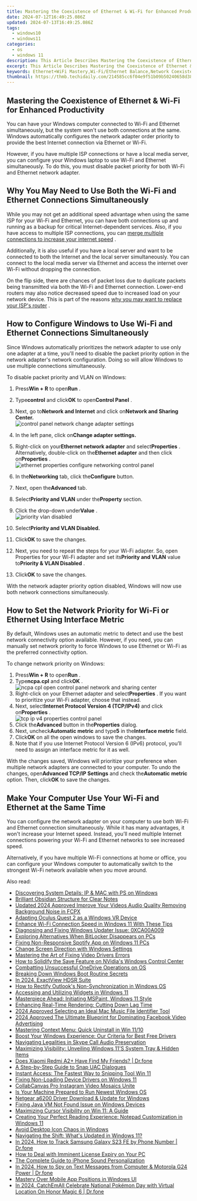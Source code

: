 ```yaml
---
title: Mastering the Coexistence of Ethernet & Wi-Fi for Enhanced Productivity
date: 2024-07-12T16:49:25.086Z
updated: 2024-07-13T16:49:25.086Z
tags:
  - windows10
  - windows11
categories:
  - os
  - windows 11
description: This Article Describes Mastering the Coexistence of Ethernet & Wi-Fi for Enhanced Productivity
excerpt: This Article Describes Mastering the Coexistence of Ethernet & Wi-Fi for Enhanced Productivity
keywords: Ethernet+WiFi Mastery,Wi-Fi/Ethernet Balance,Network Coexistence Skills,Prod Enhancement Tech,Wi-Fi & Ethernet Synergy,Productive Connectivity,Network Optimization
thumbnail: https://thmb.techidaily.com/214585cc6f04e9f51b09b50240658d386b443c6b610883b05f292e6c6a7a4335.jpg
---
```


## Mastering the Coexistence of Ethernet & Wi-Fi for Enhanced Productivity

 You can have your Windows computer connected to Wi-Fi and Ethernet simultaneously, but the system won't use both connections at the same. Windows automatically configures the network adapter order priority to provide the best Internet connection via Ethernet or Wi-Fi.

 However, if you have multiple ISP connections or have a local media server, you can configure your Windows laptop to use Wi-Fi and Ethernet simultaneously. To do this, you must disable packet priority for both Wi-Fi and Ethernet network adapter.

## Why You May Need to Use Both the Wi-Fi and Ethernet Connections Simultaneously

 While you may not get an additional speed advantage when using the same ISP for your Wi-Fi and Ethernet, you can have both connections up and running as a backup for critical Internet-dependent services. Also, if you have access to multiple ISP connections, you can [merge multiple connections to increase your internet speed](https://www.makeuseof.com/how-to-merge-internet-connections/) .

 Additionally, it is also useful if you have a local server and want to be connected to both the Internet and the local server simultaneously. You can connect to the local media server via Ethernet and access the internet over Wi-Fi without dropping the connection.

 On the flip side, there are chances of packet loss due to duplicate packets being transmitted via both the Wi-Fi and Ethernet connection. Lower-end routers may also notice decreased speed due to increased load on your network device. This is part of the reasons [why you may want to replace your ISP's router](http://www.makeuseof.com/tag/reasons-replace-isp-router/) .

## How to Configure Windows to Use Wi-Fi and Ethernet Connections Simultaneously

 Since Windows automatically prioritizes the network adapter to use only one adapter at a time, you'll need to disable the packet priority option in the network adapter's network configuration. Doing so will allow Windows to use multiple connections simultaneously.

To disable packet priority and VLAN on Windows:

1. Press**Win + R** to open**Run** .
2. Type**control** and click**OK** to open**Control Panel** .
3. Next, go to**Network and Internet** and click on**Network and Sharing Center.**  
![control panel network change adapter settings](https://static1.makeuseofimages.com/wordpress/wp-content/uploads/2023/02/control-panel-network-change-adapter-settings.jpg)
4. In the left pane, click on**Change adapter settings.**
5. Right-click on your**Ethernet network adapter** and select**Properties** . Alternatively, double-click on the**Ethernet adapter** and then click on**Properties** .  
![ethernet properties configure networking control panel](https://static1.makeuseofimages.com/wordpress/wp-content/uploads/2023/02/ethernet-properties-configure-networking-control-panel.jpg)

1. In the**Networking** tab, click the**Configure** button.
2. Next, open the**Advanced** tab.
3. Select**Priority and VLAN** under the**Property** section.
4. Click the drop-down under**Value** .  
![priority vlan disabled](https://static1.makeuseofimages.com/wordpress/wp-content/uploads/2023/02/priority-vlan-disabled.jpg)
5. Select**Priority and VLAN Disabled.**
6. Click**OK** to save the changes.
7. Next, you need to repeat the steps for your Wi-Fi adapter. So, open Properties for your Wi-Fi adapter and set its**Priority and VLAN** value to**Priority & VLAN Disabled** .
8. Click**OK** to save the changes.

 With the network adapter priority option disabled, Windows will now use both network connections simultaneously.

## How to Set the Network Priority for Wi-Fi or Ethernet Using Interface Metric

 By default, Windows uses an automatic metric to detect and use the best network connectivity option available. However, if you need, you can manually set network priority to force Windows to use Ethernet or Wi-Fi as the preferred connectivity option.

To change network priority on Windows:

1. Press**Win + R** to open**Run** .
2. Type**ncpa.cpl** and click**OK** .  
![ncpa cpl open control panel network and sharing center](https://static1.makeuseofimages.com/wordpress/wp-content/uploads/2023/02/ncpa-cpl.jpg)
3. Right-click on your Ethernet adapter and select**Properties** . If you want to prioritize your Wi-Fi adapter, choose that instead.
4. Next, select**Internet Protocol Version 4 (TCP/IPv4)** and click on**Properties** .  
![tcp ip v4 properties control panel](https://static1.makeuseofimages.com/wordpress/wp-content/uploads/2023/02/tcp-ip-v4-properties-control-panel.jpg)
5. Click the**Advanced** button in the**Properties** dialog.
6. Next, uncheck**Automatic metric** and type**5** in the**Interface metric** field.
7. Click**OK** on all the open windows to save the changes.
8. Note that if you use Internet Protocol Version 6 (IPv6) protocol, you’ll need to assign an interface metric for it as well.

 With the changes saved, Windows will prioritize your preference when multiple network adapters are connected to your computer. To undo the changes, open**Advanced TCP/IP Settings** and check the**Automatic** **metric** option. Then, click**OK** to save the changes.

## Make Your Computer Use Your Wi-Fi and Ethernet at the Same Time

 You can configure the network adapter on your computer to use both Wi-Fi and Ethernet connection simultaneously. While it has many advantages, it won't increase your Internet speed. Instead, you’ll need multiple Internet connections powering your Wi-Fi and Ethernet networks to see increased speed.

 Alternatively, if you have multiple Wi-Fi connections at home or office, you can configure your Windows computer to automatically switch to the strongest Wi-Fi network available when you move around.


<ins class="adsbygoogle"
     style="display:block"
     data-ad-format="autorelaxed"
     data-ad-client="ca-pub-7571918770474297"
     data-ad-slot="1223367746"></ins>



<ins class="adsbygoogle"
     style="display:block"
     data-ad-client="ca-pub-7571918770474297"
     data-ad-slot="8358498916"
     data-ad-format="auto"
     data-full-width-responsive="true"></ins>



<span class="atpl-alsoreadstyle">Also read:</span>
<div><ul>
<li><a href="https://win11-tips.techidaily.com/discovering-system-details-ip-and-mac-with-ps-on-windows/"><u>Discovering System Details: IP & MAC with PS on Windows</u></a></li>
<li><a href="https://win11-tips.techidaily.com/brilliant-obsidian-structure-for-clear-notes/"><u>Brilliant Obsidian Structure for Clear Notes</u></a></li>
<li><a href="https://ai-video-apps.techidaily.com/updated-2024-approved-improve-your-videos-audio-quality-removing-background-noise-in-fcpx/"><u>Updated 2024 Approved Improve Your Videos Audio Quality Removing Background Noise in FCPX</u></a></li>
<li><a href="https://win11-tips.techidaily.com/adapting-oculus-quest-2-as-a-windows-vr-device/"><u>Adapting Oculus Quest 2 as a Windows VR Device</u></a></li>
<li><a href="https://win11-tips.techidaily.com/enhance-wi-fi-connection-speed-in-windows-11-with-these-tips/"><u>Enhance Wi-Fi Connection Speed in Windows 11 With These Tips</u></a></li>
<li><a href="https://win11-tips.techidaily.com/diagnosing-and-fixing-windows-updater-issue-0xca00a009/"><u>Diagnosing and Fixing Windows Updater Issue: 0XCA00A009</u></a></li>
<li><a href="https://win11-tips.techidaily.com/exploring-alternatives-when-bitlocker-disappears-on-pcs/"><u>Exploring Alternatives When BitLocker Disappears on PCs</u></a></li>
<li><a href="https://win11-tips.techidaily.com/fixing-non-responsive-spotify-app-on-windows-11-pcs/"><u>Fixing Non-Responsive Spotify App on Windows 11 PCs</u></a></li>
<li><a href="https://win11-tips.techidaily.com/change-screen-direction-with-windows-settings/"><u>Change Screen Direction with Windows Settings</u></a></li>
<li><a href="https://win11-tips.techidaily.com/mastering-the-art-of-fixing-video-drivers-errors/"><u>Mastering the Art of Fixing Video Drivers Errors</u></a></li>
<li><a href="https://win11-tips.techidaily.com/how-to-solidify-the-save-feature-on-nvidias-windows-control-center/"><u>How to Solidify the Save Feature on NVidia's Windows Control Center</u></a></li>
<li><a href="https://win11-tips.techidaily.com/combatting-unsuccessful-onedrive-operations-on-os/"><u>Combatting Unsuccessful OneDrive Operations on OS</u></a></li>
<li><a href="https://win11-tips.techidaily.com/breaking-down-windows-boot-routine-secrets/"><u>Breaking Down Windows Boot Routine Secrets</u></a></li>
<li><a href="https://on-screen-recording.techidaily.com/in-2024-exactview-hdsr-suite/"><u>In 2024, ExactView HDSR Suite</u></a></li>
<li><a href="https://win11-tips.techidaily.com/how-to-rectify-outlooks-non-synchronization-in-windows-os/"><u>How to Rectify Outlook's Non-Synchronization in Windows OS</u></a></li>
<li><a href="https://win11-tips.techidaily.com/accessing-and-utilizing-widgets-in-windows-11/"><u>Accessing and Utilizing Widgets in Windows 11</u></a></li>
<li><a href="https://win11-tips.techidaily.com/masterpiece-ahead-initiating-mspaint-windows-11-style/"><u>Masterpiece Ahead: Initiating MSPaint, Windows 11 Style</u></a></li>
<li><a href="https://win11-tips.techidaily.com/enhancing-real-time-rendering-cutting-down-lag-time/"><u>Enhancing Real-Time Rendering: Cutting Down Lag Time</u></a></li>
<li><a href="https://voice-adjusting.techidaily.com/2024-approved-selecting-an-ideal-mac-music-file-identifier-tool/"><u>2024 Approved Selecting an Ideal Mac Music File Identifier Tool</u></a></li>
<li><a href="https://facebook-clips.techidaily.com/2024-approved-the-ultimate-blueprint-for-dominating-facebook-video-advertising/"><u>2024 Approved  The Ultimate Blueprint for Dominating Facebook Video Advertising</u></a></li>
<li><a href="https://win11-tips.techidaily.com/mastering-context-menu-quick-uninstall-in-win-1110/"><u>Mastering Context Menu: Quick Uninstall in Win 11/10</u></a></li>
<li><a href="https://win11-tips.techidaily.com/boost-your-windows-experience-our-criteria-for-best-free-drivers/"><u>Boost Your Windows Experience: Our Criteria for Best Free Drivers</u></a></li>
<li><a href="https://screen-video-capture.techidaily.com/navigating-legalities-in-skype-call-audio-preservation/"><u>Navigating Legalities in Skype Call Audio Preservation</u></a></li>
<li><a href="https://win11-tips.techidaily.com/maximizing-visibility-unveiling-windows-11s-system-tray-and-hidden-items/"><u>Maximizing Visibility: Unveiling Windows 11'S System Tray & Hidden Items</u></a></li>
<li><a href="https://review-topics.techidaily.com/does-xiaomi-redmi-a2plus-have-find-my-friends-drfone-by-drfone-virtual-android/"><u>Does Xiaomi Redmi A2+ Have Find My Friends? | Dr.fone</u></a></li>
<li><a href="https://win11-tips.techidaily.com/a-step-by-step-guide-to-snap-uac-dialogues/"><u>A Step-by-Step Guide to Snap UAC Dialogues</u></a></li>
<li><a href="https://win11-tips.techidaily.com/instant-access-the-fastest-way-to-snipping-tool-win-11/"><u>Instant Access: The Fastest Way to Snipping Tool Win 11</u></a></li>
<li><a href="https://win11-tips.techidaily.com/fixing-non-loading-device-drivers-on-windows-11/"><u>Fixing Non-Loading Device Drivers on Windows 11</u></a></li>
<li><a href="https://instagram-video-recordings.techidaily.com/collabcanvas-pro-instagram-video-mosaics-unite/"><u>CollabCanvas Pro  Instagram Video Mosaics Unite</u></a></li>
<li><a href="https://win11-tips.techidaily.com/is-your-machine-prepared-to-run-newest-windows-os/"><u>Is Your Machine Prepared to Run Newest Windows OS</u></a></li>
<li><a href="https://driver-install.techidaily.com/netgear-a6200-driver-download-and-update-for-windows/"><u>Netgear a6200 Driver Download & Update for Windows</u></a></li>
<li><a href="https://win11-tips.techidaily.com/fixing-java-vm-not-found-issue-on-windows-devices/"><u>Fixing Java VM Not Found Issue on Windows Devices</u></a></li>
<li><a href="https://win11-tips.techidaily.com/maximizing-cursor-visibility-on-win-11-a-guide/"><u>Maximizing Cursor Visibility on Win 11: A Guide</u></a></li>
<li><a href="https://win11-tips.techidaily.com/creating-your-perfect-reading-experience-notepad-customization-in-windows-11/"><u>Creating Your Perfect Reading Experience: Notepad Customization in Windows 11</u></a></li>
<li><a href="https://win11-tips.techidaily.com/avoid-desktop-icon-chaos-in-windows/"><u>Avoid Desktop Icon Chaos in Windows</u></a></li>
<li><a href="https://win11-tips.techidaily.com/navigating-the-shift-whats-updated-in-windows-11/"><u>Navigating the Shift: What's Updated in Windows 11?</u></a></li>
<li><a href="https://android-location-track.techidaily.com/in-2024-how-to-track-samsung-galaxy-s23-fe-by-phone-number-drfone-by-drfone-virtual-android/"><u>In 2024, How to Track Samsung Galaxy S23 FE by Phone Number | Dr.fone</u></a></li>
<li><a href="https://win11-tips.techidaily.com/how-to-deal-with-imminent-license-expiry-on-your-pc/"><u>How to Deal with Imminent License Expiry on Your PC</u></a></li>
<li><a href="https://extra-resources.techidaily.com/the-complete-guide-to-iphone-sound-personalization/"><u>The Complete Guide to iPhone Sound Personalization</u></a></li>
<li><a href="https://android-location-track.techidaily.com/in-2024-how-to-spy-on-text-messages-from-computer-and-motorola-g24-power-drfone-by-drfone-virtual-android/"><u>In 2024, How to Spy on Text Messages from Computer & Motorola G24 Power | Dr.fone</u></a></li>
<li><a href="https://win11-tips.techidaily.com/mastery-over-mobile-app-positions-in-windows-ui/"><u>Mastery Over Mobile App Positions in Windows UI</u></a></li>
<li><a href="https://pokemon-go-android.techidaily.com/in-2024-catchemall-celebrate-national-pokemon-day-with-virtual-location-on-honor-magic-6-drfone-by-drfone-virtual-android/"><u>In 2024, CatchEmAll Celebrate National Pokémon Day with Virtual Location On Honor Magic 6 | Dr.fone</u></a></li>
</ul></div>
